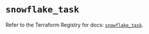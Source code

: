 # `snowflake_task`

Refer to the Terraform Registry for docs: [`snowflake_task`](https://registry.terraform.io/providers/snowflakedb/snowflake/2.8.0/docs/resources/task).
